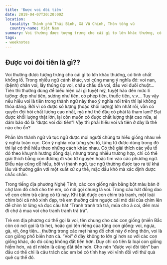 ```yaml
---
title: 'Được voi đòi tiên'
date: 2019-04-07T20:20:00Z
location:
  locality: Thành phố Thái Bình, Xã Vũ Chính, Thôn tống vũ
  country-name: Việt Nam
summary: Voi thường được tượng trưng cho cái gì to lớn khác thường, có tính chất khổng lồ.
tags:
- weeknotes
---
```


## Được voi đòi tiên là gì??


Voi thường được tượng trưng cho cái gì to lớn khác thường, có tính chất khổng lồ. Trong nhiều ngữ cảnh khác, voi cũng mang ý nghĩa đó: voi nan, (bệnh) chân voi, lấy thúng úp voi, châu chấu đá voi, đầu voi đuôi chuột... Tiên thì thường dùng để biểu hiện cái gì tuyệt mỹ, tuyệt hảo đến mức lí tưởng: đẹp như tiên, sướng như tiên, có phép tiên, thuốc tiên, v.v... Tuy vậy nếu hiểu voi là tiên trong thành ngữ này theo ý nghĩa nói trên thì lại không thỏa đáng. Bởi vì có được số lượng (hoặc khối lượng) lớn nhất rồi, vẫn có quyền đòi hỏi chất lượng cao nhất, mà như thế đâu có phải là tham lam? Đạt được khối lượng thật lớn, lại còn muốn có được chất lượng thật cao nữa, ai dám bảo đó là “được voi đòi tiên”! Vậy thì phải hiểu voi và tiên ở đây là thế nào cho ổn?

Phần lớn thành ngữ và tục ngữ được mọi người chúng ta hiểu giống nhau về ý nghĩa toàn cục. Còn ý nghĩa của từng yêu tố, từng từ được dùng trong đó thì lại có thể hiểu theo những cách khác nhau. Có thể giải thích các yếu tố đó theo khuynh hướng đồng đại, nhưng trong nhiều trường hợp, chỉ có thể giải thích bằng con đường đi vào từ nguyên hoặc tìm vào các phương ngữ. Điều này cũng dễ hiểu, bởi vì thành ngữ, tục ngữ thường được tạo ra từ khá lâu và thường gắn với một xuất xứ cụ thể, mặc dầu khó mà xác định được chắc chắn.

Trong tiếng địa phương Nghệ Tĩnh, các con giống nặn bằng bột màu bán ở chợ làm đồ chơi cho trẻ em, có nơi gọi chung là voi. Trong câu hát đồng dao về con chim trả cũng có từ này. Khi bắt được con chim trả tranh, một loài chim bói cá nhỏ xinh đẹp, trẻ em thường cầm ngược cái mỏ dài của chim lên để chim lơ lửng và đọc câu hát “Tranh tranh trả trả, múa cho ả coi, đến mai đi chợ ả mua voi cho tranh tranh trả trả”.

Trẻ em địa phương có thể gọi là voi, tên chung cho các con giống (miền Bắc còn có nơi gọi là tò he), hoặc gọi tên riêng của từng con giống: voi, ngựa, gà, vịt, ông tiên... thường trong các mẹt hàng đồ chơi này ở nông thôn, voi là con giống phổ biến hơn cả. “Voi” ở đây không to lớn gì hơn so với các con giống khác, do đó cũng không đắt tiền hơn. Duy chỉ có tiên là loại con giống hiếm hơn, và dĩ nhiên là cũng đắt tiền hơn. Cho nên “được voi đòi tiên” ban đầu có thể chỉ là câu trách các em bé có tính hay vòi vĩnh đối với thứ quà quê cụ thể đó.